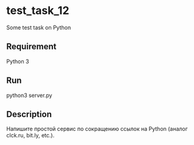 # test_task_12
Some test task on Python

## Requirement
Python 3

## Run
python3 server.py

## Description
Напишите простой сервис по сокращению ссылок на Python (аналог clck.ru, bit.ly, etc.).
